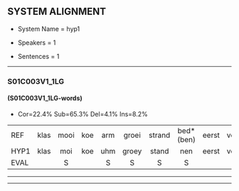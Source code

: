 
## SYSTEM ALIGNMENT

- System Name = hyp1

- Speakers = 1

- Sentences = 1

---

### S01C003V1_1LG

#### (S01C003V1_1LG-words)

- Cor=22.4%	Sub=65.3%	Del=4.1%	Ins=8.2%

|  |  |  |  |  |  |  |  |  |  |  |  |  |  |  |  |  |  |  |  |  |  |  |  |  |  |  |  |  |  |  |  |  |  |  |  |  |  |  |  |  |  |  |  |  |  |  |  |  |  |
|:--- |:---:|:---:|:---:|:---:|:---:|:---:|:---:|:---:|:---:|:---:|:---:|:---:|:---:|:---:|:---:|:---:|:---:|:---:|:---:|:---:|:---:|:---:|:---:|:---:|:---:|:---:|:---:|:---:|:---:|:---:|:---:|:---:|:---:|:---:|:---:|:---:|:---:|:---:|:---:|:---:|:---:|:---:|:---:|:---:|:---:|:---:|:---:|:---:|:---:|
| REF | klas | mooi | koe | arm | groei | strand | bed*(ben) | eerst | voor |  | draai | sjaal | *x | *x | *x | *x | *x | duur | straat*(start) | hoek | krant | hout | vriend | gauw | chips | groen | feest |  | reis | jas | huis | paard | vijf |  |  | muts | nieuw | kind | bang | oog | *x | *x | schoen | plas | neus | knoop | plank | *s | *s |
| HYP1 | klas | moi | koe | uhm | groey | stand | nen | eerst | voor | a | stra | herfst | herfst | di | start | kokio | nee | l | lan | houk | kent | hout | vreemd | gaal | ge | groen | feest | lis | ja | hij | is | art | vijf | nist | niel | kend | kan | o | as | moe | zacht | zacht | schoen | plas | niee | knoop |  |  | nalk |
| EVAL |  | S |  | S | S | S | S |  |  | I | S | S | S | S | S | S | S | S | S | S | S |  | S | S | S |  |  | I | S | S | S | S |  | I | I | S | S | S | S | S | S | S |  |  | S |  | D | D | S |
---

---
